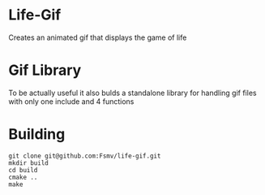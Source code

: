 Life-Gif
=======

Creates an animated gif that displays the game of life

Gif Library
==========

To be actually useful it also bulds a standalone library for handling gif files
with only one include and 4 functions

Building
========

```shell
git clone git@github.com:Fsmv/life-gif.git
mkdir build
cd build
cmake ..
make
```

